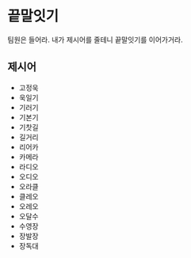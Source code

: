 # 끝말잇기
팀원은 들어라. 내가 제시어를 줄테니 끝말잇기를 이어가거라.

## 제시어
- 고정욱
- 욱일기
- 기러기
- 기본기
- 기찻길
- 길거리
- 리어카
- 카메라
- 라디오
- 오디오
- 오라클
- 클레오
- 오레오
- 오달수
- 수영장
- 장발장
- 장독대